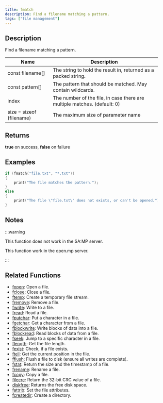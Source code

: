 ```yaml
---
title: fmatch
description: Find a filename matching a pattern.
tags: ["file management"]
---
```


<LowercaseNote />

## Description

Find a filename matching a pattern.

| Name                     | Description                                                              |
| ------------------------ | ------------------------------------------------------------------------ |
| const filename[]         | The string to hold the result in, returned as a packed string.           |
| const pattern[]          | The pattern that should be matched. May contain wildcards.               |
| index                    | The number of the file, in case there are multiple matches. (default: 0) |
| size = sizeof (filename) | The maximum size of parameter name                                       |

## Returns

**true** on success, **false** on failure

## Examples

```c
if (fmatch("file.txt", "*.txt"))
{
    print("The file matches the pattern.");
}
else
{
    print("The file \"file.txt\" does not exists, or can't be opened.");
}
```

## Notes

:::warning

This function does not work in the SA:MP server.

This function work in the open.mp server.

:::

## Related Functions

- [fopen](fopen): Open a file.
- [fclose](fclose): Close a file.
- [ftemp](ftemp): Create a temporary file stream.
- [fremove](fremove): Remove a file.
- [fwrite](fwrite): Write to a file.
- [fread](fread): Read a file.
- [fputchar](fputchar): Put a character in a file.
- [fgetchar](fgetchar): Get a character from a file.
- [fblockwrite](fblockwrite): Write blocks of data into a file.
- [fblockread](fblockread): Read blocks of data from a file.
- [fseek](fseek): Jump to a specific character in a file.
- [flength](flength): Get the file length.
- [fexist](fexist): Check, if a file exists.
- [ftell](ftell): Get the current position in the file.
- [fflush](fflush): Flush a file to disk (ensure all writes are complete).
- [fstat](fstat): Return the size and the timestamp of a file.
- [frename](frename): Rename a file.
- [fcopy](fcopy): Copy a file.
- [filecrc](filecrc): Return the 32-bit CRC value of a file.
- [diskfree](diskfree): Returns the free disk space.
- [fattrib](fattrib): Set the file attributes.
- [fcreatedir](fcreatedir): Create a directory.
